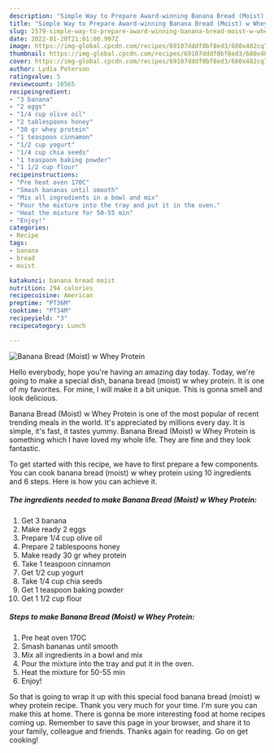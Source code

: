 ```yaml
---
description: "Simple Way to Prepare Award-winning Banana Bread (Moist) w Whey Protein"
title: "Simple Way to Prepare Award-winning Banana Bread (Moist) w Whey Protein"
slug: 2579-simple-way-to-prepare-award-winning-banana-bread-moist-w-whey-protein
date: 2022-01-20T21:01:00.997Z
image: https://img-global.cpcdn.com/recipes/69107dddf0bf8ed3/680x482cq70/banana-bread-moist-w-whey-protein-recipe-main-photo.jpg
thumbnail: https://img-global.cpcdn.com/recipes/69107dddf0bf8ed3/680x482cq70/banana-bread-moist-w-whey-protein-recipe-main-photo.jpg
cover: https://img-global.cpcdn.com/recipes/69107dddf0bf8ed3/680x482cq70/banana-bread-moist-w-whey-protein-recipe-main-photo.jpg
author: Lydia Peterson
ratingvalue: 5
reviewcount: 10565
recipeingredient:
- "3 banana"
- "2 eggs"
- "1/4 cup olive oil"
- "2 tablespoons honey"
- "30 gr whey protein"
- "1 teaspoon cinnamon"
- "1/2 cup yogurt"
- "1/4 cup chia seeds"
- "1 teaspoon baking powder"
- "1 1/2 cup flour"
recipeinstructions:
- "Pre heat oven 170C"
- "Smash bananas until smooth"
- "Mix all ingredients in a bowl and mix"
- "Pour the mixture into the tray and put it in the oven."
- "Heat the mixture for 50-55 min"
- "Enjoy!"
categories:
- Recipe
tags:
- banana
- bread
- moist

katakunci: banana bread moist 
nutrition: 294 calories
recipecuisine: American
preptime: "PT36M"
cooktime: "PT34M"
recipeyield: "3"
recipecategory: Lunch

---
```



![Banana Bread (Moist) w Whey Protein](https://img-global.cpcdn.com/recipes/69107dddf0bf8ed3/680x482cq70/banana-bread-moist-w-whey-protein-recipe-main-photo.jpg)

Hello everybody, hope you're having an amazing day today. Today, we're going to make a special dish, banana bread (moist) w whey protein. It is one of my favorites. For mine, I will make it a bit unique. This is gonna smell and look delicious.



Banana Bread (Moist) w Whey Protein is one of the most popular of recent trending meals in the world. It's appreciated by millions every day. It is simple, it's fast, it tastes yummy. Banana Bread (Moist) w Whey Protein is something which I have loved my whole life. They are fine and they look fantastic.


To get started with this recipe, we have to first prepare a few components. You can cook banana bread (moist) w whey protein using 10 ingredients and 6 steps. Here is how you can achieve it.

<!--inarticleads1-->

##### The ingredients needed to make Banana Bread (Moist) w Whey Protein:

1. Get 3 banana
1. Make ready 2 eggs
1. Prepare 1/4 cup olive oil
1. Prepare 2 tablespoons honey
1. Make ready 30 gr whey protein
1. Take 1 teaspoon cinnamon
1. Get 1/2 cup yogurt
1. Take 1/4 cup chia seeds
1. Get 1 teaspoon baking powder
1. Get 1 1/2 cup flour




<!--inarticleads2-->

##### Steps to make Banana Bread (Moist) w Whey Protein:

1. Pre heat oven 170C
1. Smash bananas until smooth
1. Mix all ingredients in a bowl and mix
1. Pour the mixture into the tray and put it in the oven.
1. Heat the mixture for 50-55 min
1. Enjoy!




So that is going to wrap it up with this special food banana bread (moist) w whey protein recipe. Thank you very much for your time. I'm sure you can make this at home. There is gonna be more interesting food at home recipes coming up. Remember to save this page in your browser, and share it to your family, colleague and friends. Thanks again for reading. Go on get cooking!
